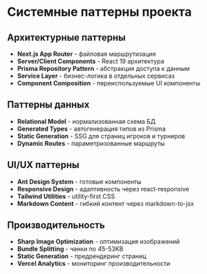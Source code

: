 # Системные паттерны проекта

## Архитектурные паттерны
- **Next.js App Router** - файловая маршрутизация
- **Server/Client Components** - React 19 архитектура
- **Prisma Repository Pattern** - абстракция доступа к данным
- **Service Layer** - бизнес-логика в отдельных сервисах
- **Component Composition** - переиспользуемые UI компоненты

## Паттерны данных
- **Relational Model** - нормализованная схема БД
- **Generated Types** - автогенерация типов из Prisma
- **Static Generation** - SSG для страниц игроков и турниров
- **Dynamic Routes** - параметризованные маршруты

## UI/UX паттерны
- **Ant Design System** - готовые компоненты
- **Responsive Design** - адаптивность через react-responsive
- **Tailwind Utilities** - utility-first CSS
- **Markdown Content** - гибкий контент через markdown-to-jsx

## Производительность
- **Sharp Image Optimization** - оптимизация изображений
- **Bundle Splitting** - чанки по 45-53KB
- **Static Generation** - предрендеринг страниц
- **Vercel Analytics** - мониторинг производительности